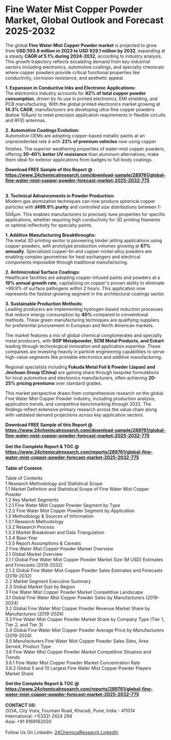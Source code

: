 <h1>Fine Water Mist Copper Powder Market, Global Outlook and Forecast 2025-2032</h1><p>The global <strong>Fine Water Mist Copper Powder market</strong> is projected to grow from <strong>USD 593.8 million in 2023 to USD 929.1 million by 2032</strong>, expanding at a steady <strong>CAGR of 5.1% during 2024-2032</strong>, according to industry analysis. This growth trajectory reflects escalating demand from key industrial sectors including electronics, automotive coatings, and specialty chemicals where copper powders provide critical functional properties like conductivity, corrosion resistance, and aesthetic appeal.</p><p><strong>1. Expansion in Conductive Inks and Electronic Applications:</strong><br>
The electronics industry accounts for <strong>42% of total copper powder consumption</strong>, driven by its use in printed electronics, EMI shielding, and PCB manufacturing. With the global printed electronics market growing at <strong>14.3% CAGR</strong>, manufacturers are developing ultra-fine copper powders (below 10Âµm) to meet precision application requirements in flexible circuits and RFID antennas.</p><p><strong>2. Automotive Coatings Evolution:</strong><br>
Automotive OEMs are adopting copper-based metallic paints at an unprecedented rate â with <strong>23% of premium vehicles</strong> now using copper finishes. The superior weathering properties of water-mist copper powders, offering <strong>30-40% better UV resistance</strong> than aluminum alternatives, make them ideal for exterior applications from badges to full-body coatings.</p><div><b>Download FREE Sample of this Report @ 
            <a href="https://www.24chemicalresearch.com/download-sample/289761/global-fine-water-mist-copper-powder-forecast-market-2025-2032-775">
            https://www.24chemicalresearch.com/download-sample/289761/global-fine-water-mist-copper-powder-forecast-market-2025-2032-775</a></b></div><br><p><strong>3. Technical Advancements in Powder Production:</strong><br>
Modern gas atomization techniques can now produce spherical copper particles with <strong>â¥99.9% purity</strong> and controlled size distributions between 1-50Âµm. This enables manufacturers to precisely tune properties for specific applications, whether requiring high conductivity for 3D printing filaments or optimal reflectivity for specialty paints.</p><p><strong>1. Additive Manufacturing Breakthroughs:</strong><br>
The metal 3D printing sector is pioneering binder jetting applications using copper powders, with prototype production volumes growing at <strong>67% annually</strong>. Specialized copper-tin and copper-nickel alloy powders are enabling complex geometries for heat exchangers and electrical components impossible through traditional manufacturing.</p><p><strong>2. Antimicrobial Surface Coatings:</strong><br>
Healthcare facilities are adopting copper-infused paints and powders at a <strong>19% annual growth rate</strong>, capitalizing on copper's proven ability to eliminate &gt;99.9% of surface pathogens within 2 hours. This application now represents the fastest-growing segment in the architectural coatings sector.</p><p><strong>3. Sustainable Production Methods:</strong><br>
Leading producers are implementing hydrogen-based reduction processes that reduce energy consumption by <strong>40%</strong> compared to conventional methods. These green manufacturing techniques are qualifying suppliers for preferential procurement in European and North American markets.</p><p>The market features a mix of global chemical conglomerates and specialty metal producers, with <strong>GGP Metalpowder, SCM Metal Products, and Eckart</strong> leading through technological innovation and application expertise. These companies are investing heavily in particle engineering capabilities to serve high-value segments like printable electronics and additive manufacturing.</p><p>Regional specialists including <strong>Fukuda Metal Foil &amp; Powder (Japan) and Jinchuan Group (China)</strong> are gaining share through bespoke formulations for local automotive and electronics manufacturers, often achieving <strong>20-25% pricing premiums</strong> over standard grades.</p><p>This market perspective draws from comprehensive research on the global Fine Water Mist Copper Powder industry, including production analysis, application trends, and competitive benchmarking through 2032. The findings reflect extensive primary research across the value chain along with validated demand projections across key application sectors.</p><div><b>Download FREE Sample of this Report @ 
            <a href="https://www.24chemicalresearch.com/download-sample/289761/global-fine-water-mist-copper-powder-forecast-market-2025-2032-775">
            https://www.24chemicalresearch.com/download-sample/289761/global-fine-water-mist-copper-powder-forecast-market-2025-2032-775</a></b></div><br><div><b>Get the Complete Report & TOC @ 
            <a href="https://www.24chemicalresearch.com/reports/289761/global-fine-water-mist-copper-powder-forecast-market-2025-2032-775">
            https://www.24chemicalresearch.com/reports/289761/global-fine-water-mist-copper-powder-forecast-market-2025-2032-775</a></b></div><br>
            <b>Table of Content:</b><p>Table of Contents<br />
1 Research Methodology and Statistical Scope<br />
1.1 Market Definition and Statistical Scope of Fine Water Mist Copper Powder<br />
1.2 Key Market Segments<br />
1.2.1 Fine Water Mist Copper Powder Segment by Type<br />
1.2.2 Fine Water Mist Copper Powder Segment by Application<br />
1.3 Methodology & Sources of Information<br />
1.3.1 Research Methodology<br />
1.3.2 Research Process<br />
1.3.3 Market Breakdown and Data Triangulation<br />
1.3.4 Base Year<br />
1.3.5 Report Assumptions & Caveats<br />
2 Fine Water Mist Copper Powder Market Overview<br />
2.1 Global Market Overview<br />
2.1.1 Global Fine Water Mist Copper Powder Market Size (M USD) Estimates and Forecasts (2019-2032)<br />
2.1.2 Global Fine Water Mist Copper Powder Sales Estimates and Forecasts (2019-2032)<br />
2.2 Market Segment Executive Summary<br />
2.3 Global Market Size by Region<br />
3 Fine Water Mist Copper Powder Market Competitive Landscape<br />
3.1 Global Fine Water Mist Copper Powder Sales by Manufacturers (2019-2024)<br />
3.2 Global Fine Water Mist Copper Powder Revenue Market Share by Manufacturers (2019-2024)<br />
3.3 Fine Water Mist Copper Powder Market Share by Company Type (Tier 1, Tier 2, and Tier 3)<br />
3.4 Global Fine Water Mist Copper Powder Average Price by Manufacturers (2019-2024)<br />
3.5 Manufacturers Fine Water Mist Copper Powder Sales Sites, Area Served, Product Type<br />
3.6 Fine Water Mist Copper Powder Market Competitive Situation and Trends<br />
3.6.1 Fine Water Mist Copper Powder Market Concentration Rate<br />
3.6.2 Global 5 and 10 Largest Fine Water Mist Copper Powder Players Market Share </p><div><b>Get the Complete Report & TOC @ 
            <a href="https://www.24chemicalresearch.com/reports/289761/global-fine-water-mist-copper-powder-forecast-market-2025-2032-775">
            https://www.24chemicalresearch.com/reports/289761/global-fine-water-mist-copper-powder-forecast-market-2025-2032-775</a></b></div><br><b>CONTACT US:</b><br>
            203A, City Vista, Fountain Road, Kharadi, Pune, India - 411014<br>
            International: +1(332) 2424 294<br>
            Asia: +91 9169162030 <br><br>
            Follow Us On LinkedIn: <a href="https://www.linkedin.com/company/24chemicalresearch/">24ChemicalResearch LinkedIn</a>